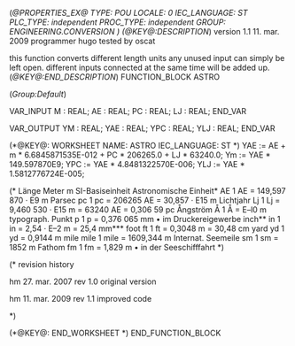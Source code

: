 (*@PROPERTIES_EX@
TYPE: POU
LOCALE: 0
IEC_LANGUAGE: ST
PLC_TYPE: independent
PROC_TYPE: independent
GROUP: ENGINEERING.CONVERSION
*)
(*@KEY@:DESCRIPTION*)
version 1.1	11. mar. 2009
programmer 	hugo
tested by	oscat

this function converts different length units
any unused input can simply be left open.
different inputs connected at the same time will be added up.
(*@KEY@:END_DESCRIPTION*)
FUNCTION_BLOCK ASTRO

(*Group:Default*)


VAR_INPUT
	M :	REAL;
	AE :	REAL;
	PC :	REAL;
	LJ :	REAL;
END_VAR


VAR_OUTPUT
	YM :	REAL;
	YAE :	REAL;
	YPC :	REAL;
	YLJ :	REAL;
END_VAR


(*@KEY@: WORKSHEET
NAME: ASTRO
IEC_LANGUAGE: ST
*)
YAE :=	AE
		+ m * 6.6845871535E-012
		+ PC * 206265.0
		+ LJ * 63240.0;
Ym := YAE * 149.597870E9;
YPC := YAE * 4.8481322570E-006;
YLJ := YAE * 1.5812776724E-005;


(*
Länge Meter m SI-Basiseinheit
Astronomische Einheit* AE 1 AE = 149,597 870 · E9 m
Parsec pc 1 pc = 206265 AE = 30,857 · E15 m
Lichtjahr Lj 1 Lj = 9,460 530 · E15 m = 63240 AE = 0,306 59 pc
Ångström Å 1 Å = E–l0 m
typograph. Punkt p 1 p = 0,376 065 mm • im Druckereigewerbe
inch** in 1 in = 2,54 · E–2 m = 25,4 mm***
foot ft 1 ft = 0,3048 m = 30,48 cm
yard yd 1 yd = 0,9144 m
mile mile 1 mile = 1609,344 m
Internat. Seemeile sm 1 sm = 1852 m
Fathom fm 1 fm = 1,829 m • in der Seeschifffahrt
*)

(* revision history

hm	27. mar. 2007	rev 1.0
	original version

hm	11. mar. 2009	rev 1.1
	improved code

*)

(*@KEY@: END_WORKSHEET *)
END_FUNCTION_BLOCK
